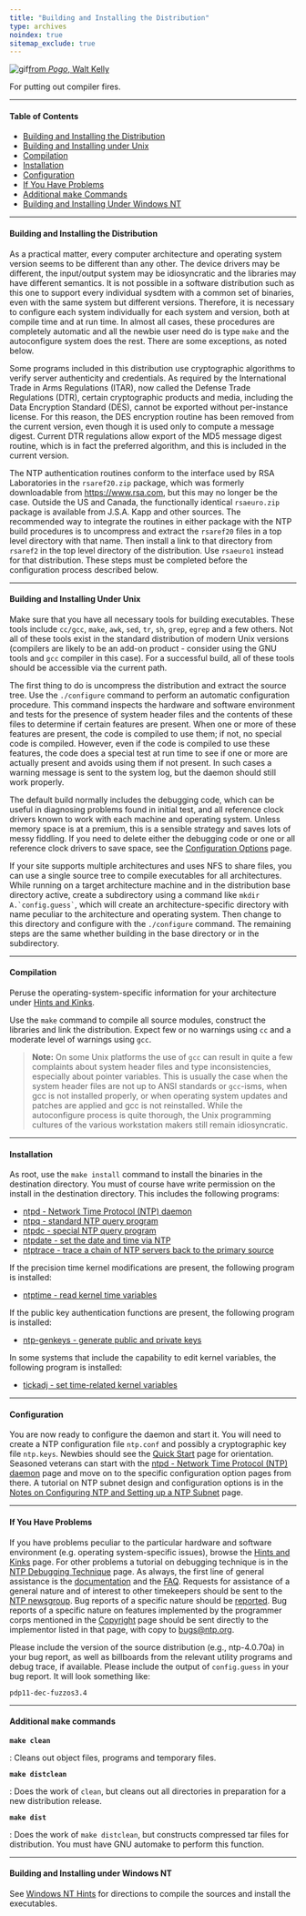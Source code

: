 ```yaml
---
title: "Building and Installing the Distribution"
type: archives
noindex: true 
sitemap_exclude: true
---
```


![gif](/documentation/pic/beaver.gif)[from _Pogo_, Walt Kelly](/reflib/pictures/)

For putting out compiler fires.

* * *

#### Table of Contents

*   [Building and Installing the Distribution](/documentation/4.1.0/build/#building-and-installing-the-distribution)
*   [Building and Installing under Unix](/documentation/4.1.0/build/#building-and-installing-under-unix)
*   [Compilation](/documentation/4.1.0/build/#compilation)
*   [Installation](/documentation/4.1.0/build/#installation)
*   [Configuration](/documentation/4.1.0/build/#configuration)
*   [If You Have Problems](/documentation/4.1.0/build/#if-you-have-problems)
*   [Additional <tt>make</tt> Commands](/documentation/4.1.0/build/#additional-ttmakett-commands)
*   [Building and Installing Under Windows NT](/documentation/4.1.0/build/#building-and-installing-under-windows-nt)

* * *

#### Building and Installing the Distribution

As a practical matter, every computer architecture and operating system version seems to be different than any other. The device drivers may be different, the input/output system may be idiosyncratic and the libraries may have different semantics. It is not possible in a software distribution such as this one to support every individual sysdtem with a common set of binaries, even with the same system but different versions. Therefore, it is necessary to configure each system individually for each system and version, both at compile time and at run time. In almost all cases, these procedures are completely automatic and all the newbie user need do is type `make` and the autoconfigure system does the rest. There are some exceptions, as noted below.

Some programs included in this distribution use cryptographic algorithms to verify server authenticity and credentials. As required by the International Trade in Arms Regulations (ITAR), now called the Defense Trade Regulations (DTR), certain cryptographic products and media, including the Data Encryption Standard (DES), cannot be exported without per-instance license. For this reason, the DES encryption routine has been removed from the current version, even though it is used only to compute a message digest. Current DTR regulations allow export of the MD5 message digest routine, which is in fact the preferred algorithm, and this is included in the current version.

The NTP authentication routines conform to the interface used by RSA Laboratories in the <code>rsaref20.zip</code> package, which was formerly downloadable from https://www.rsa.com, but this may no longer be the case. Outside the US and Canada, the functionally identical <code>rsaeuro.zip</code> package is available from J.S.A. Kapp and other sources. The recommended way to integrate the routines in either package with the NTP build procedures is to uncompress and extract the <code>rsaref20</code> files in a top level directory with that name. Then install a link to that directory from <code>rsaref2</code> in the top level directory of the distribution. Use <code>rsaeuro1</code> instead for that distribution. These steps must be completed
before the configuration process described below.</p>

* * *

#### Building and Installing Under Unix

Make sure that you have all necessary tools for building executables. These tools include <code>cc/gcc</code>, <code>make</code>, <code>awk</code>, <code>sed</code>, <code>tr</code>, <code>sh</code>, <code>grep</code>, <code>egrep</code> and a few others. Not all of these tools exist in the standard distribution of modern Unix versions (compilers are likely to be an add-on product - consider using the GNU tools and <code>gcc</code> compiler in this case). For a successful build, all of these tools should be accessible via the current path.

The first thing to do is uncompress the distribution and extract the source tree. Use the <code>./configure</code> command to perform an automatic configuration procedure. This command inspects the hardware and software environment and tests for the presence of system header files and the contents of these files to determine if certain features are present. When one or more of these features are present, the code is compiled to use them; if not, no special code is compiled. However, even if the code is compiled to use these features, the code does a special test at run time to see if one or more are actually present and avoids using them if not present. In such cases a warning message is sent to the system log, but the daemon should still work properly.

The default build normally includes the debugging code, which can be useful in diagnosing problems found in initial test, and all reference clock drivers known to work with each machine and operating system. Unless memory space is at a premium, this is a sensible strategy and saves lots of messy fiddling. If you need to delete either the debugging code or one or all reference clock drivers to save space, see the [Configuration Options](/documentation/4.1.0/config/) page.

If your site supports multiple architectures and uses NFS to share files, you can use a single source tree to compile executables for all architectures. While running on a target architecture machine and in the distribution base directory active, create a subdirectory using a command like <code>mkdir A.\`config.guess\`</code>, which will create an architecture-specific directory with name peculiar to the architecture and operating system. Then change to this directory and configure with the <code>./configure</code> command. The remaining steps are the same whether building in the base directory or in the subdirectory.

* * *

#### Compilation

Peruse the operating-system-specific information for your architecture under [Hints and Kinks](/documentation/4.1.0/hints/). 

Use the <code>make</code> command to compile all source modules, construct the libraries and link the distribution. Expect few or no warnings using <code>cc</code> and a moderate level of warnings using <code>gcc</code>.
> **Note:** On some Unix platforms the use of <code>gcc</code> can result in quite a few complaints about system header files and type inconsistencies, especially about pointer variables. This is usually the case when the system header files are not up to ANSI standards or <code>gcc</code>-isms, when gcc is not installed properly, or when operating system updates and patches are applied and gcc is not reinstalled. While the autoconfigure process is quite thorough, the Unix programming cultures of the various workstation makers still remain idiosyncratic.

* * *

#### Installation

As root, use the <code>make install</code> command to install the binaries in the destination directory. You must of course have write permission on the install in the destination directory. This includes the following programs:

* [ntpd - Network Time Protocol (NTP) daemon](/documentation/4.1.0/ntpd/)
* [ntpq - standard NTP query program](/documentation/4.1.0/ntpq/)
* [ntpdc - special NTP query program](/documentation/4.1.0/ntpdc/)
* [ntpdate - set the date and time via NTP](/documentation/4.1.0/ntpdate/)
* [ntptrace - trace a chain of NTP servers back to the primary source](/documentation/4.1.0/ntptrace/) 

If the precision time kernel modifications are present, the following program is installed:

* [ntptime - read kernel time variables](/documentation/4.1.0/ntptime/) 

If the public key authentication functions are present, the following program is installed:

* [ntp-genkeys - generate public and private keys](/documentation/4.1.0/genkeys/) 

In some systems that include the capability to edit kernel variables, the following program is installed:

* [tickadj - set time-related kernel variables](/documentation/4.1.0/tickadj/) 

* * *

#### Configuration

You are now ready to configure the daemon and start it. You will need to create a NTP configuration file <code>ntp.conf</code> and possibly a cryptographic key file <code>ntp.keys</code>. Newbies should see the [Quick Start](/documentation/4.1.0/quick/) page for orientation. Seasoned veterans can start with the [ntpd - Network Time Protocol (NTP) daemon](/documentation/4.1.0/ntpd/) page and move on to the specific configuration option pages from there. A tutorial on NTP subnet design and configuration options is in the [Notes on Configuring NTP and Setting up a NTP Subnet](/documentation/4.1.0/notes/) page.

* * *

#### If You Have Problems

If you have problems peculiar to the particular hardware and software environment (e.g. operating system-specific issues), browse the [Hints and Kinks](/documentation/4.1.0/hints/) page. For other problems a tutorial on debugging technique is in the [NTP Debugging Technique](/documentation/4.1.0/debug/) page. As always, the first line of general assistance is the [documentation](/documentation/4.1.0/) and the [FAQ](/ntpfaq/). Requests for assistance of a general nature and of interest to other timekeepers should be sent to the [NTP newsgroup](https://groups.google.com/g/comp.protocols.time.ntp). Bug reports of a specific nature should be [reported](https://bugs.ntp.org/). Bug reports of a specific nature on features implemented by the programmer corps mentioned in the [Copyright](/documentation/4.1.0/copyright/) page should be sent directly to the implementor listed in that page, with copy to bugs@ntp.org.

Please include the version of the source distribution (e.g., ntp-4.0.70a) in your bug report, as well as billboards from the relevant utility programs and debug trace, if available. Please include the output of <code>config.guess</code> in your bug report. It will look something like:

`pdp11-dec-fuzzos3.4`

* * *

#### Additional <tt>make</tt> commands

<code>**make clean**</code>

: Cleans out object files, programs and temporary files.

<code>**make distclean**</code>

: Does the work of <code>clean</code>, but cleans out all directories in preparation for a new distribution release.

<code>**make dist**</code>

: Does the work of <code>make distclean</code>, but constructs compressed tar files for distribution. You must have GNU automake to perform this function.

* * *

#### Building and Installing under Windows NT

See [Windows NT Hints](/documentation/hints/winnt/) for directions to compile the sources and install the executables.